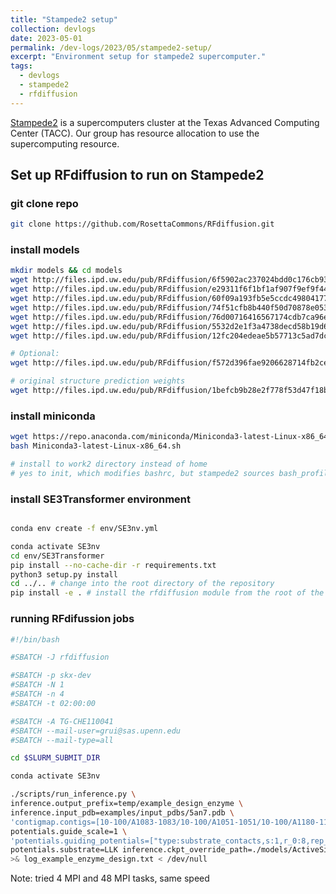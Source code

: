 ```yaml
---
title: "Stampede2 setup"
collection: devlogs
date: 2023-05-01
permalink: /dev-logs/2023/05/stampede2-setup/
excerpt: "Environment setup for stampede2 supercomputer."
tags:
  - devlogs
  - stampede2
  - rfdiffusion
---
```


[Stampede2](https://www.tacc.utexas.edu/systems/stampede2/) is a supercomputers cluster at the Texas Advanced Computing Center (TACC).
Our group has resource allocation to use the supercomputing resource.

## Set up RFdiffusion to run on Stampede2

### git clone repo

```bash
git clone https://github.com/RosettaCommons/RFdiffusion.git
```

### install models

```bash
mkdir models && cd models
wget http://files.ipd.uw.edu/pub/RFdiffusion/6f5902ac237024bdd0c176cb93063dc4/Base_ckpt.pt
wget http://files.ipd.uw.edu/pub/RFdiffusion/e29311f6f1bf1af907f9ef9f44b8328b/Complex_base_ckpt.pt
wget http://files.ipd.uw.edu/pub/RFdiffusion/60f09a193fb5e5ccdc4980417708dbab/Complex_Fold_base_ckpt.pt
wget http://files.ipd.uw.edu/pub/RFdiffusion/74f51cfb8b440f50d70878e05361d8f0/InpaintSeq_ckpt.pt
wget http://files.ipd.uw.edu/pub/RFdiffusion/76d00716416567174cdb7ca96e208296/InpaintSeq_Fold_ckpt.pt
wget http://files.ipd.uw.edu/pub/RFdiffusion/5532d2e1f3a4738decd58b19d633b3c3/ActiveSite_ckpt.pt
wget http://files.ipd.uw.edu/pub/RFdiffusion/12fc204edeae5b57713c5ad7dcb97d39/Base_epoch8_ckpt.pt

# Optional:
wget http://files.ipd.uw.edu/pub/RFdiffusion/f572d396fae9206628714fb2ce00f72e/Complex_beta_ckpt.pt

# original structure prediction weights
wget http://files.ipd.uw.edu/pub/RFdiffusion/1befcb9b28e2f778f53d47f18b7597fa/RF_structure_prediction_weights.pt
```


### install miniconda

``` bash
wget https://repo.anaconda.com/miniconda/Miniconda3-latest-Linux-x86_64.sh
bash Miniconda3-latest-Linux-x86_64.sh

# install to work2 directory instead of home
# yes to init, which modifies bashrc, but stampede2 sources bash_profile so that doesn't really do anything
```

### install SE3Transformer environment 

```bash

conda env create -f env/SE3nv.yml

conda activate SE3nv
cd env/SE3Transformer
pip install --no-cache-dir -r requirements.txt
python3 setup.py install
cd ../.. # change into the root directory of the repository
pip install -e . # install the rfdiffusion module from the root of the repository
```

### running RFdifussion jobs

```bash
#!/bin/bash

#SBATCH -J rfdiffusion

#SBATCH -p skx-dev
#SBATCH -N 1
#SBATCH -n 4
#SBATCH -t 02:00:00

#SBATCH -A TG-CHE110041
#SBATCH --mail-user=grui@sas.upenn.edu
#SBATCH --mail-type=all

cd $SLURM_SUBMIT_DIR

conda activate SE3nv

./scripts/run_inference.py \
inference.output_prefix=temp/example_design_enzyme \
inference.input_pdb=examples/input_pdbs/5an7.pdb \
'contigmap.contigs=[10-100/A1083-1083/10-100/A1051-1051/10-100/A1180-1180/10-100]' \
potentials.guide_scale=1 \
'potentials.guiding_potentials=["type:substrate_contacts,s:1,r_0:8,rep_r_0:5.0,rep_s:2,rep_r_min:1"]' \
potentials.substrate=LLK inference.ckpt_override_path=./models/ActiveSite_ckpt.pt \
>& log_example_enzyme_design.txt < /dev/null
```

Note:
tried 4 MPI and 48 MPI tasks, same speed